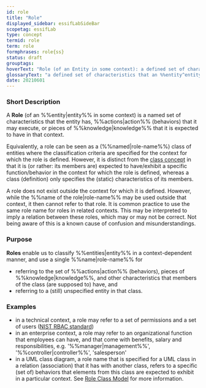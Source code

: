 ```yaml
---
id: role
title: "Role"
displayed_sidebar: essifLabSideBar
scopetag: essifLab
type: concept
termid: role
term: role
formphrases: role{ss}
status: draft
grouptags:
hoverText: "Role (of an Entity in some context): a defined set of characteristics that the Entity has in some context, such as responsibilities (Obligations) it may have, Actions (behaviors) it may execute, or pieces of Knowledge that it is expected to have in that context, which are referenced to by a specific (Role-)name."
glossaryText: "a defined set of characteristics that an %%entity^entity%% has in some context, such as %%responsibilities^obligation%% it may have, %%actions^action%% (behaviors) it may execute, or pieces of %%knowledge^knowledge%% that it is expected to have in that context, which are referenced to by a specific %%role name^role-name%%."
date: 20210601
---
```


### Short Description
A **Role** (of an %%entity|entity%% in some context) is a named set of characteristics that the entity has, %%actions|action%% (behaviors) that it may execute, or pieces of %%knowledge|knowledge%% that it is expected to have in that context.

Equivalently, a role can be seen as a (%%named|role-name%%) class of entities where the classification criteria are specified for the context for which the role is defined. However, it is distinct from the [class concept](https://en.wikipedia.org/wiki/Class) in that it is (or rather: its members are) expected to have/exhibit a specific function/behavior in the context for which the role is defined, whereas a class (definition) only specifies the (static) characteristics of its members.

A role does not exist outside the context for which it is defined. However, while the %%name of the role|role-name%% may be used outside that context, it then cannot refer to that role. It is common practice to use the same role name for roles in related contexts. This may be interpreted to imply a relation between these roles, which may or may not be correct. Not being aware of this is a known cause of confusion and misunderstandings.

### Purpose
**Roles** enable us to classify %%entities|entity%% in a context-dependent manner, and use a single %%name|role-name%% for
- referring to the set of %%actions|action%% (behaviors), pieces of %%knowledge|knowledge%%, and other characteristics that members of the class (are supposed to) have, and
- referring to a (still) unspecified entity in that class.

### Examples
- in a technical context, a role may refer to a set of permissions and a set of users ([NIST RBAC standard](https://csrc.nist.gov/projects/role-based-access-control))
- in an enterprise context, a role may refer to an organizational function that employees can have, and that come with benefits, salary and responsibilities, e.g. '%%manager|management%%', '%%controller|controller%%', 'salesperson'
- in a UML class diagram, a role name that is specified for a UML class in a relation (association) that it has with another class, refers to a specific (set of) behaviors that elements from this class are expected to exhibit in a particular context. See [Role Class Model](https://en.wikipedia.org/wiki/Role_Class_Model) for more information.

